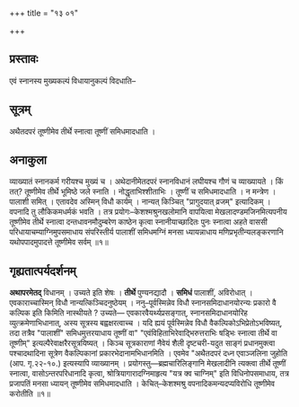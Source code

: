+++
title = "१३ ०१"

+++
## प्रस्तावः
एवं स्नानस्य मुख्यकल्पं विधायानुकल्पं विदधाति–

## सूत्रम्
अथैतदपरं तूष्णीमेव तीर्थे स्नात्वा तूष्णीं समिधमादधाति ।

## अनाकुला
व्याख्यातं स्नानकर्म गरीयश्च मुख्यं च ।
अथेदानीमेतदपरं स्नानविधानं लघीयश्च गौणं च व्याख्यायते ।
किं तत्? तूष्णीमेव तीर्थे भूमिष्ठे जले स्नाति ।
नोद्धृताभिश्शीताभिः ।
तूष्णीं च समिधमादधाति ।
न मन्त्रेण ।
पालाशी समित् ।
एतावदेव अस्मिन् विधौ कार्यम् ।
नान्यत् किञ्चित् "प्रागुदयात् व्रजम्" इत्यादिकम् ।
वपनादि तु लौकिकमधर्मकं भवति ।
तत्र प्रयोगः–केशश्मश्रुनखलोमानि वापयित्वा मेखलादण्डमजिनमित्यपनीय तूष्णीमेव तीर्थे स्नात्वा दन्तधावनमौदुम्बरेण काष्ठेन कृत्वा स्नानीयाच्छादितः पुनः स्नात्वा अहते वाससी परिधायाचम्याग्निमुपसमाधाय संपरिस्तीर्य पालाशीं समिधमग्निं मनसा ध्यायन्नाधाय मणिप्रभृतीन्यलङ्करणानि यथोपपादमुपादत्ते तूष्णीमेव सर्वम् ॥१॥

## गृह्यतात्पर्यदर्शनम्
**अथापरमेतद्** विधानम् ।
उच्यते इति शेषः ।
**तीर्थे** पुण्यनद्यादौ ।
**समिधं** पालाशीं, अविरोधात् ।
एवकाराच्चास्मिन् विधौ नान्यत्किञ्चिदनुष्ठेयम् ।
ननु–पूर्वस्मिन्नेव विधौ स्नानसमिदाधानयोरन्यः प्रकारो वै कल्पिक इति किमिति नास्थीयते ? उच्यते— एवकारवैयर्थ्यप्रसङ्गात्, स्नानसमिदाधानयोरिह व्युत्क्रमेणाभिधानात्, अस्य सूत्रस्य बह्वक्षरत्वाच्च ।
यदि ह्ययं पूर्वस्मिन्नेव विधौ वैकल्पिकोऽभिप्रेतोऽभविष्यत्, तदा तत्रैव "पालाशीं" समिधमुत्तरयाधाय तूष्णीं वा" "एवंविहिताभिरेवाद्भिरुत्तराभिः षड्भिः स्नात्वा तीर्थे वा तूष्णीम्" इत्यल्पैरेवाक्षरैरसूत्रयिष्यत् ।
किञ्च सूत्रकाराणां नैवेयं शैली दृष्टचरी-यदुत साङ्गं प्रधानमुक्त्वा पश्चादथादिना सूत्रेण वैकल्पिकानां प्रकारभेदानामभिधानमिति ।
एवमेव "अथैतदपरं दध्न एवाञ्जलिना जुहोति (आप. गृ.२२-१०.) इत्यस्यापि व्याख्यानम् ।
प्रयोगस्तु—ब्रह्मचारिलिङ्गानि मेखलादीनि त्यक्त्वा तीर्थे तूष्णीं स्नात्वा, वासोऽन्तरपरिधानादि कृत्वा, श्रोत्रियागारादग्निमाहृत्य "यत्र क्व चाग्निम्" इति विधिनोपसमाधाय, तत्र प्रजापतिं मनसा ध्यायन् तूष्णीमेव समिधमादधाति ।
केचित्–केशश्मश्रु वपनादिकमन्यदप्यविरोधि तूष्णीमेव करोतीति ॥१॥
